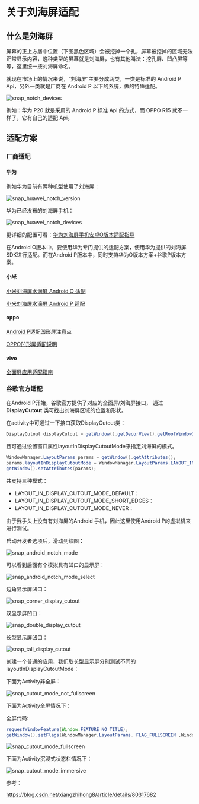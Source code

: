 # 关于刘海屏适配

## 什么是刘海屏

屏幕的正上方居中位置（下图黑色区域）会被挖掉一个孔，屏幕被挖掉的区域无法正常显示内容，这种类型的屏幕就是刘海屏，也有其他叫法：挖孔屏、凹凸屏等等，这里统一按刘海屏命名。 

就现在市场上的情况来说，“刘海屏”主要分成两类，一类是标准的 Android P Api，另外一类就是厂商在 Android P 以下的系统，做的特殊适配。 

![snap_notch_devices](https://github.com/samlss/Summary/blob/master/notch/snap_notch_devices.jpg)

例如：华为 P20 就是采用的 Android P 标准 Api 的方式，而 OPPO R15 就不一样了，它有自己的适配 Api。

## 适配方案

### 厂商适配

#### 华为

例如华为目前有两种机型使用了刘海屏：

![snap_huawei_notch_version](https://github.com/samlss/Summary/blob/master/notch/snap_huawei_notch_version.png)

华为已经发布的刘海屏手机：

![snap_huawei_notch_devices](https://github.com/samlss/Summary/blob/master/notch/snap_huawei_notch_devices.png)

更详细的配置可看：[华为刘海屏手机安卓O版本适配指导](https://developer.huawei.com/consumer/cn/devservice/doc/50114?from=timeline)

在Android O版本中，要使用华为专门提供的适配方案，使用华为提供的刘海屏SDK进行适配。而在Android P版本中，同时支持华为O版本方案+谷歌P版本方案。

#### 小米

[小米刘海屏水滴屏 Android O 适配](https://dev.mi.com/console/doc/detail?pId=1293)

[小米刘海屏水滴屏 Android P 适配](https://dev.mi.com/console/doc/detail?pId=1341)

#### oppo

[Android P适配凹形屏注意点](https://open.oppomobile.com/wiki/doc#id=10293)

[OPPO凹形屏适配说明](https://open.oppomobile.com/wiki/doc#id=10159)

#### vivo

[全面屏应用适配指南](https://dev.vivo.com.cn/documentCenter/doc/103)

### 谷歌官方适配

在Android P开始，谷歌官方提供了对应的全面屏/刘海屏接口， 通过 **DisplayCutout** 类可找出刘海屏区域的位置和形状。

在activity中可通过一下接口获取DisplayCutout类：

```java
DisplayCutout displayCutout = getWindow().getDecorView().getRootWindowInsets().getDisplayCutout();
```

且可通过设置窗口属性layoutInDisplayCutoutMode来指定刘海屏的模式。

```java
WindowManager.LayoutParams params = getWindow().getAttributes();
params.layoutInDisplayCutoutMode = WindowManager.LayoutParams.LAYOUT_IN_DISPLAY_CUTOUT_MODE_DEFAULT;
getWindow().setAttributes(params);
```

共支持三种模式：

- LAYOUT_IN_DISPLAY_CUTOUT_MODE_DEFAULT：
- LAYOUT_IN_DISPLAY_CUTOUT_MODE_SHORT_EDGES：
- LAYOUT_IN_DISPLAY_CUTOUT_MODE_NEVER：

由于我手头上没有有刘海屏的Android 手机，因此这里使用Android P的虚拟机来进行测试。

启动开发者选项后，滑动到绘图：

![snap_android_notch_mode](https://github.com/samlss/Summary/blob/master/notch/snap_android_notch_mode.png)

可以看到后面有个模拟具有凹口的显示屏：

![snap_android_notch_mode_select](https://github.com/samlss/Summary/blob/master/notch/snap_android_notch_mode_select.png)

边角显示屏凹口：

![snap_corner_display_cutout](https://github.com/samlss/Summary/blob/master/notch/snap_corner_display_cutout.png)

双显示屏凹口：

![snap_double_display_cutout](https://github.com/samlss/Summary/blob/master/notch/snap_double_display_cutout.png)

长型显示屏凹口：

![snap_tall_display_cutout](https://github.com/samlss/Summary/blob/master/notch/snap_tall_display_cutout.png)

创建一个普通的应用，我们取长型显示屏分别测试不同的layoutInDisplayCutoutMode：

下面为Activity非全屏：

![snap_cutout_mode_not_fullscreen](https://github.com/samlss/Summary/blob/master/notch/snap_cutout_mode_not_fullscreen.png)

下面为Activity全屏情况下：

全屏代码:

```java
requestWindowFeature(Window.FEATURE_NO_TITLE);
getWindow().setFlags(WindowManager.LayoutParams. FLAG_FULLSCREEN ,WindowManager.LayoutParams. FLAG_FULLSCREEN);
```



![snap_cutout_mode_fullscreen](https://github.com/samlss/Summary/blob/master/notch/snap_cutout_mode_fullscreen.png)

下面为Activity沉浸式状态栏情况下：

![snap_cutout_mode_immersive](https://github.com/samlss/Summary/blob/master/notch/snap_cutout_mode_immersive.png)

参考：

https://blog.csdn.net/xiangzhihong8/article/details/80317682
